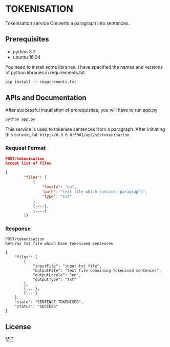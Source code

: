 # TOKENISATION

Tokenisation service Converts a paragraph into sentences.

## Prerequisites
- python 3.7
- ubuntu 16.04

You need to install some libraries. I have specified the names and versions of python libraries in requirements.txt
```bash
pip install -r requirements.txt
```
## APIs and Documentation
After successful installation of prerequisites, you will have to run app.py

```bash
python app.py
```
This service is used to tokenise sentences from a paragraph. After initiating this service,
hit: ```http://0.0.0.0:5001/api/v0/tokenisation```
### Request Format
```json
POST/tokenisation
Accept list of files

{
        "files": [
            {
                "locale": "en",
                "path": "text file which contains paragraphs",
                "type": "txt"
            },
            {....},
            {....}
        ]}
```
### Response
```
POST/tokenisation
Returns txt file which have tokenised sentences

{
    "files": [
        {
            "inputFile": "input txt file",
            "outputFile": "text file conaining tokenised sentences",
            "outputLocale": "en",
            "outputType": "txt"
        },
        {....},
        {....}
    ],
    "state": "SENTENCE-TOKENISED",
    "status": "SUCCESS"
}
```
## License
[MIT](https://choosealicense.com/licenses/mit/)
